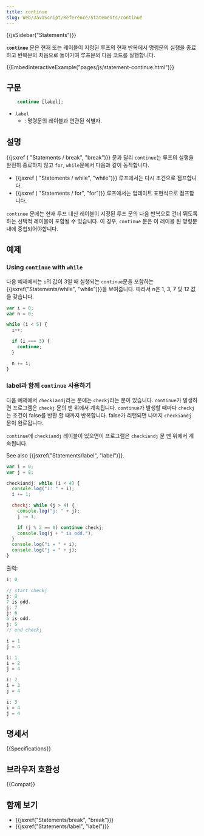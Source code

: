 ```yaml
---
title: continue
slug: Web/JavaScript/Reference/Statements/continue
---
```


{{jsSidebar("Statements")}}

**`continue`** 문은 현재 또는 레이블이 지정된 루프의 현재 반복에서 명령문의 실행을 종료하고 반복문의 처음으로 돌아가여 루프문의 다음 코드를 실행합니다.

{{EmbedInteractiveExample("pages/js/statement-continue.html")}}

## 구문

```js
    continue [label];
```

- `label`
  - : 명령문의 레이블과 연관된 식별자.

## 설명

{{jsxref ( "Statements / break", "break")}} 문과 달리 `continue`는 루프의 실행을 완전히 종료하지 않고 `for`, `while`문에서 다음과 같이 동작합니다.

- {{jsxref ( "Statements / while", "while")}} 루프에서는 다시 조건으로 점프합니다.
- {{jsxref ( "Statements / for", "for")}} 루프에서는 업데이트 표현식으로 점프합니다.

`continue` 문에는 현재 루프 대신 레이블이 지정된 루프 문의 다음 반복으로 건너 뛰도록하는 선택적 레이블이 포함될 수 있습니다. 이 경우, `continue` 문은 이 레이블 된 명령문 내에 중첩되어야합니다.

## 예제

### Using `continue` with `while`

다음 예제에서는 `i`의 값이 3일 때 실행되는 `continue`문을 포함하는 {{jsxref("Statements/while", "while")}}을 보여줍니다. 따라서 n은 1, 3, 7 및 12 값을 갖습니다.

```js
var i = 0;
var n = 0;

while (i < 5) {
  i++;

  if (i === 3) {
    continue;
  }

  n += i;
}
```

### label과 함께 `continue` 사용하기

다음 예제에서 `checkiandj`라는 문에는 `checkj`라는 문이 있습니다. `continue`가 발생하면 프로그램은 `checkj` 문의 맨 위에서 계속됩니다. `continue`가 발생할 때마다 `checkj`는 조건이 false를 반환 할 때까지 반복합니다. false가 리턴되면 나머지 `checkiandj` 문이 완료됩니다.

`continue`에 `checkiandj` 레이블이 있으면이 프로그램은 `checkiandj` 문 맨 위에서 계속됩니다.

See also {{jsxref("Statements/label", "label")}}.

```js
var i = 0;
var j = 8;

checkiandj: while (i < 4) {
  console.log("i: " + i);
  i += 1;

  checkj: while (j > 4) {
    console.log("j: " + j);
    j -= 1;

    if (j % 2 == 0) continue checkj;
    console.log(j + " is odd.");
  }
  console.log("i = " + i);
  console.log("j = " + j);
}
```

출력:

```js
i: 0

// start checkj
j: 8
7 is odd.
j: 7
j: 6
5 is odd.
j: 5
// end checkj

i = 1
j = 4

i: 1
i = 2
j = 4

i: 2
i = 3
j = 4

i: 3
i = 4
j = 4
```

## 명세서

{{Specifications}}

## 브라우저 호환성

{{Compat}}

## 함께 보기

- {{jsxref("Statements/break", "break")}}
- {{jsxref("Statements/label", "label")}}
